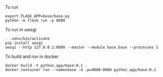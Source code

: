To run

    export FLASK_APP=base/base.py
    python -m flask run -p 8080
    
To run in uwsgi

    . .venv/bin/activate
    pip install uwsgi
    uwsgi --http 127.0.0.1:8080 --master --module base.base --processes 1
    
To build and run in docker

    docker build -t python_app/base:0.1 .
    docker container run --name=base -d -p=8080:8080 python_app/base:0.1




